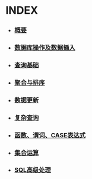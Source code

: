 # INDEX
- ### [概要](./概要.md)
- ### [数据库操作及数据插入](./数据库操作及数据插入.md)
- ### [查询基础](./查询基础.md)
- ### [聚合与排序](./聚合与排序.md)
- ### [数据更新](./数据更新.md)
- ### [复杂查询](./复杂查询.md)
- ### [函数、谓词、CASE表达式](./函数、谓词、CASE表达式.md)
- ### [集合运算](./集合运算.md)
- ### [SQL高级处理](./SQL高级处理.md)
